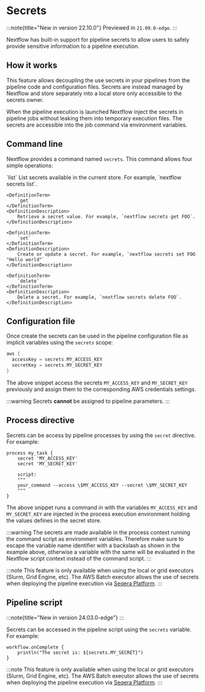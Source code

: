 # Secrets

:::note{title="New in version 22.10.0"}
Previewed in `21.09.0-edge`.
:::

Nextflow has built-in support for pipeline secrets to allow users to safely provide sensitive information to a pipeline execution.

## How it works

This feature allows decoupling the use secrets in your pipelines from the pipeline code and configuration files. Secrets are instead managed by Nextflow and store separately into a local store only accessible to the secrets owner.

When the pipeline execution is launched Nextflow inject the secrets in pipeline jobs without leaking them into temporary execution files. The secrets are accessible into the job command via environment variables.

## Command line

Nextflow provides a command named `secrets`. This command allows four simple operations:

<DefinitionList>
    <DefinitionTerm>
        `list`
    </DefinitionTerm>
    <DefinitionDescription>
        List secrets available in the current store. For example, `nextflow secrets list`.
    </DefinitionDescription>

    <DefinitionTerm>
        `get`
    </DefinitionTerm>
    <DefinitionDescription>
        Retrieve a secret value. For example, `nextflow secrets get FOO`.
    </DefinitionDescription>

    <DefinitionTerm>
        `set`
    </DefinitionTerm>
    <DefinitionDescription>
        Create or update a secret. For example, `nextflow secrets set FOO "Hello world"`
    </DefinitionDescription>

    <DefinitionTerm>
        `delete`
    </DefinitionTerm>
    <DefinitionDescription>
        Delete a secret. For example, `nextflow secrets delete FOO`.
    </DefinitionDescription>
</DefinitionList>

## Configuration file

Once create the secrets can be used in the pipeline configuration file as implicit variables using the `secrets` scope:

```groovy
aws {
  accessKey = secrets.MY_ACCESS_KEY
  secretKey = secrets.MY_SECRET_KEY
}
```

The above snippet access the secrets `MY_ACCESS_KEY` and `MY_SECRET_KEY` previously and assign them to the corresponding AWS credentials settings.

:::warning
Secrets **cannot** be assigned to pipeline parameters.
:::

## Process directive

Secrets can be access by pipeline processes by using the `secret` directive. For example:

```nextflow
process my_task {
    secret 'MY_ACCESS_KEY'
    secret 'MY_SECRET_KEY'

    script:
    """
    your_command --access \$MY_ACCESS_KEY --secret \$MY_SECRET_KEY
    """
}
```

The above snippet runs a command in with the variables `MY_ACCESS_KEY` and `MY_SECRET_KEY` are injected in the process execution environment holding the values defines in the secret store.

:::warning
The secrets are made available in the process context running the command script as environment variables. Therefore make sure to escape the variable name identifier with a backslash as shown in the example above, otherwise a variable with the same will be evaluated in the Nextflow script context instead of the command script.
:::

:::note
This feature is only available when using the local or grid executors (Slurm, Grid Engine, etc). The AWS Batch executor allows the use of secrets when deploying the pipeline execution via [Seqera Platform](https://seqera.io/blog/pipeline-secrets-secure-handling-of-sensitive-information-in-tower/).
:::

## Pipeline script

:::note{title="New in version 24.03.0-edge"}
:::

Secrets can be accessed in the pipeline script using the `secrets` variable. For example:

```nextflow
workflow.onComplete {
    println("The secret is: ${secrets.MY_SECRET}")
}
```

:::note
This feature is only available when using the local or grid executors (Slurm, Grid Engine, etc). The AWS Batch executor allows the use of secrets when deploying the pipeline execution via [Seqera Platform](https://seqera.io/blog/pipeline-secrets-secure-handling-of-sensitive-information-in-tower/).
:::
